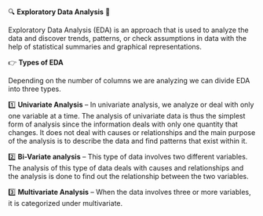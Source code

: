 🔍 **Exploratory Data Analysis** 🔎

Exploratory Data Analysis (EDA) is an approach that is used to analyze the data and discover trends, patterns, or check assumptions in data with the help of statistical summaries and graphical representations. 

👉 **Types of EDA**

Depending on the number of columns we are analyzing we can divide EDA into three types.

1️⃣ **Univariate Analysis** – In univariate analysis, we analyze or deal with only one variable at a time. The analysis of univariate data is thus the simplest form of analysis since the information deals with only one quantity that changes. It does not deal with causes or relationships and the main purpose of the analysis is to describe the data and find patterns that exist within it.

2️⃣ **Bi-Variate analysis** – This type of data involves two different variables. The analysis of this type of data deals with causes and relationships and the analysis is done to find out the relationship between the two variables.

3️⃣ **Multivariate Analysis**  – When the data involves three or more variables, it is categorized under multivariate.
